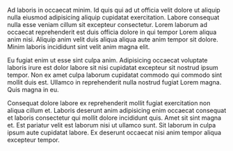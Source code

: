 Ad laboris in occaecat minim. Id quis qui ad ut officia velit dolore ut aliquip nulla eiusmod adipisicing aliquip cupidatat exercitation. Labore consequat nulla esse veniam cillum sit excepteur consectetur. Lorem laborum ad occaecat reprehenderit est duis officia dolore in qui tempor Lorem aliqua anim nisi. Aliquip anim velit duis aliqua aliqua aute anim tempor sit dolore. Minim laboris incididunt sint velit anim magna elit.

Eu fugiat enim ut esse sint culpa anim. Adipisicing occaecat voluptate laboris irure est dolor labore sit nisi cupidatat excepteur sit nostrud ipsum tempor. Non ex amet culpa laborum cupidatat commodo qui commodo sint mollit duis est. Ullamco in reprehenderit nulla nostrud fugiat Lorem magna. Quis magna in eu.

Consequat dolore labore ex reprehenderit mollit fugiat exercitation non aliqua cillum et. Laboris deserunt anim adipisicing enim occaecat consequat et laboris consectetur qui mollit dolore incididunt quis. Amet sit sint magna et. Est pariatur velit est laborum nisi ut ullamco sunt. Sit laborum in culpa ipsum aute cupidatat labore. Ex deserunt occaecat nisi anim tempor aliqua excepteur tempor.